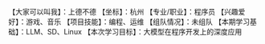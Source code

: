 【大家可以叫我】：上德不德
【坐标】：杭州
【专业/职业】：程序员
【兴趣爱好】：游戏、音乐
【项目技能】：编程、运维
【组队情况】：未组队
【本期学习基础】：LLM、SD、Linux
【本次学习目标】：大模型在程序开发上的深度应用
